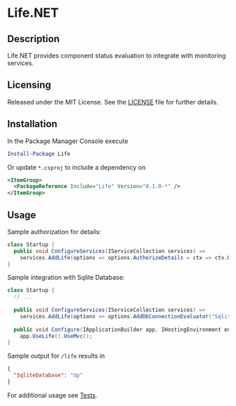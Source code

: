 # Life.NET

## Description
Life.NET provides component status evaluation to integrate with monitoring services.

## Licensing
Released under the MIT License.  See the [LICENSE][] file for further details.

[license]: LICENSE.md

## Installation
In the Package Manager Console execute

```powershell
Install-Package Life
```

Or update `*.csproj` to include a dependency on

```xml
<ItemGroup>
  <PackageReference Include="Life" Version="0.1.0-*" />
</ItemGroup>
```

## Usage
Sample authorization for details:
```csharp
class Startup {
  public void ConfigureServices(IServiceCollection services) => 
    services.AddLife(options => options.AuthorizeDetails = ctx => ctx.User.IsInRole("Admin"));
}
```

Sample integration with Sqlite Database:
```csharp
class Startup {
  // ...
  
  public void ConfigureServices(IServiceCollection services) => 
    services.AddLife(options => options.AddDbConnectionEvaluator("SqliteDatabase", () => new SqliteConnection(), "Data Source=:memory:;"));
    
  public void Configure(IApplicationBuilder app, IHostingEnvironment env) =>
    app.UseLife().UseMvc();
}
```

Sample output for `/life` results in
```json
{
  "SqliteDatabase": "Up"
}
```

For additional usage see [Tests][].

[Tests]: tests/Life.Tests
